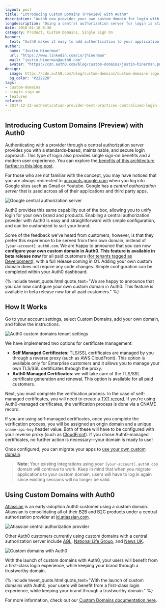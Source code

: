 ```yaml
---
layout: post
title: "Introducing Custom Domains (Preview) with Auth0"
description: "Auth0 now provides your own custom domain for login with a central authorization server."
longdescription: "Using a central authorization server for login is standards-based and best practice for authentication providers. While Auth0 provides this capability out of the box, you may want your end users to stay in your domain. We are happy to announce that you can now configure your own custom domain in Auth0!"
date: 2018-01-16 8:30
category: Product, Custom Domains, Single Sign On
banner:
  text: "Auth0 makes it easy to add authentication to your application."
author:
  name: "Justin Hinerman"
  url: "https://www.linkedin.com/in/jhinerman"
  mail: "justin.hinerman@auth0.com"
  avatar: "https://cdn.auth0.com/blog/custom-domains/justin-hinerman.png"
design:
  image: https://cdn.auth0.com/blog/custom-domains/custom-domains-logo.png
  bg_color: "#222228"
tags:
- custom-domains
- single-sign-on
- features
related:
- 2017-12-12-authentication-provider-best-practices-centralized-login
---
```


## Introducing Custom Domains (Preview) with Auth0

Authenticating with a provider through a central authorization server provides you with a standards-based, maintainable, and secure login approach. This type of login also provides single sign-on benefits and a modern user experience. You can explore the[ benefits of this architecture further in this blog post](https://auth0.com/blog/authentication-provider-best-practices-centralized-login/). 

For those who are not familiar with the concept, you may have noticed that you are always redirected to [accounts.google.com](https://accounts.google.com) when you log into Google sites such as Gmail or Youtube. Google has a _central authorization server_ that is used across all of their applications and third party apps.

![Google central authorization server](https://cdn.auth0.com/website/cnames-diagrams/google.png)

Auth0 provides this same capability out of the box, allowing you to unify login for your own brand and products. Enabling a central authorization provider with Auth0 is easy and straightforward with simple configuration, and can be customized to suit your brand. 

Some of the feedback we've heard from customers, however, is that they prefer this experience to be served from their own domain, instead of `[your-account].auth0.com`. We are happy to announce that you can now **configure your own custom domain in Auth0. This feature is available in beta release now** for all paid customers ([for tenants tagged as Development](https://auth0.com/docs/dev-lifecycle/setting-up-env)), with a full release coming in Q1. Adding your own custom domain does not require any code changes. Simple configuration can be completed within your Auth0 dashboard.

{% include tweet_quote.html quote_text="We are happy to announce that you can now configure your own custom domain in Auth0. This feature is available in beta release now for all paid customers." %}

## How It Works

Go to your account settings, select Custom Domains, add your own domain, and follow the instructions.

![Auth0 custom domains tenant settings](https://cdn.auth0.com/blog/custom-domains/tenant-settings.png)

We have implemented two options for certificate management:

* **Self Managed Certificates**: TLS/SSL certificates are managed by you through a reverse proxy (such as AWS CloudFront). This option is available only for Enterprise customers and it allows you to manage your own TLS/SSL certificates through the proxy.
* **Auth0 Managed Certificates**: we will take care of the TLS/SSL certificate generation and renewal. This option is available for all paid customers.

Next, you must complete the verification process. In the case of self-managed certificates, you will need to create a [TXT record](http://help.dnsmadeeasy.com/managed-dns/records/txt-record/). If you’re using Auth0-managed certificates, the verification process is done via a CNAME record.

If you are using self-managed certificates, once you complete the verification process, you will be assigned an origin domain and a unique `cname-api-key` header value. Both of these will have to be configured with your reverse proxy (such as [CloudFront](https://aws.amazon.com/cloudfront/)). If you chose Auth0-managed certificates, no further action is necessary—your domain is ready to use!

Once configured, you can migrate your apps to [use your own custom domain](https://auth0.com/docs/custom-domains).

> **Note:** Your existing integrations using your `[your-account].auth0.com` domain will continue to work. Keep in mind that when you migrate applications to your custom domain, users will have to log in again since existing sessions will no longer be valid.

## Using Custom Domains with Auth0

[Atlassian](https://www.atlassian.com/) is an early-adoption Auth0 customer using a custom domain. Atlassian is consolidating all of their B2B and B2C products under a central authorization provider at [id.atlassian.com](https://id.atlassian.com). 

![Atlassian central authorization provider](https://cdn.auth0.com/website/cnames-diagrams/atlassian.png)

Other Auth0 customers currently using custom domains with a central authorization server include [AGL](https://www.agl.com.au/residential), [National Life Group](https://www.nationallife.com/), and [News UK](https://www.news.co.uk/).

![Custom domains with Auth0](https://cdn.auth0.com/blog/custom-domains/custom-domains-auth0.jpg)

With the launch of custom domains with Auth0, your users will benefit from a first-class login experience, while keeping your brand through a trustworthy domain.

{% include tweet_quote.html quote_text="With the launch of custom domains with Auth0, your users will benefit from a first-class login experience, while keeping your brand through a trustworthy domain." %}

For more information, check out our [Custom Domains documentation here](https://auth0.com/docs/custom-domains).